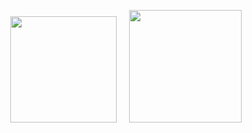 <p align="center">
<a href="https://github.com/enty8080">
<img height="170" src="https://github-readme-stats.vercel.app/api?username=enty8080&show_icons=true&include_all_commits=true&theme=react&cache_seconds=3200&hide_border=true" /></a>
&nbsp;&nbsp;&nbsp;
</a>
<a href="https://github.com/enty8080">
<img height="180" src="https://github-profile-trophy.vercel.app/?username=enty8080&theme=nord" /></a>
</a>
</p>
